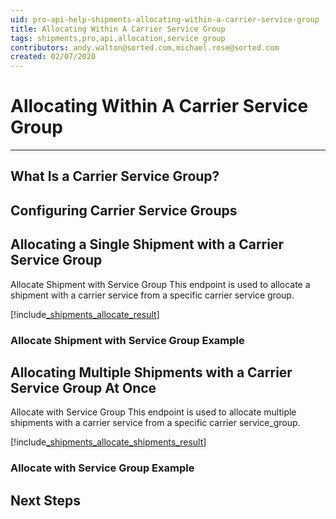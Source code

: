 ```yaml
---
uid: pro-api-help-shipments-allocating-within-a-carrier-service-group
title: Allocating Within A Carrier Service Group
tags: shipments,pro,api,allocation,service group
contributors: andy.walton@sorted.com,michael.rose@sorted.com
created: 02/07/2020
---
```


# Allocating Within A Carrier Service Group



---

## What Is a Carrier Service Group?



## Configuring Carrier Service Groups



## Allocating a Single Shipment with a Carrier Service Group

Allocate Shipment with Service Group This endpoint is used to allocate a shipment with a carrier service from a specific carrier service group.

[!include[_shipments_allocate_result](../includes/_shipments_allocate_result.md)]

### Allocate Shipment with Service Group Example



## Allocating Multiple Shipments with a Carrier Service Group At Once

Allocate with Service Group This endpoint is used to allocate multiple shipments with a carrier service from a specific carrier service_group.

[!include[_shipments_allocate_shipments_result](../includes/_shipments_allocate_shipments_result.md)]

### Allocate with Service Group Example



## Next Steps


